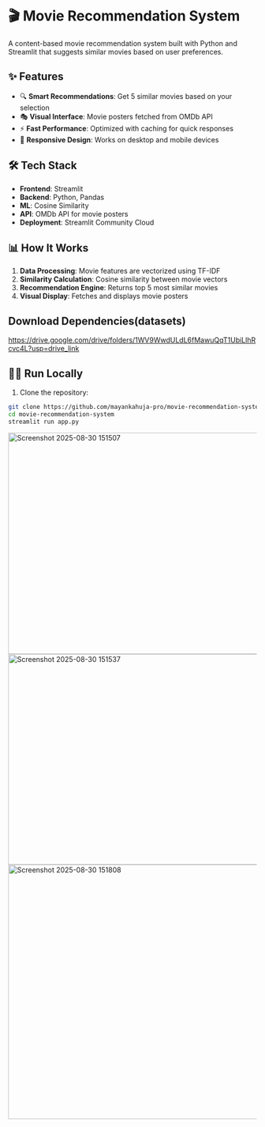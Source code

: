 # 🎬 Movie Recommendation System

A content-based movie recommendation system built with Python and Streamlit that suggests similar movies based on user preferences.

## ✨ Features

- 🔍 **Smart Recommendations**: Get 5 similar movies based on your selection
- 🎭 **Visual Interface**: Movie posters fetched from OMDb API
- ⚡ **Fast Performance**: Optimized with caching for quick responses
- 📱 **Responsive Design**: Works on desktop and mobile devices

 

## 🛠️ Tech Stack

- **Frontend**: Streamlit
- **Backend**: Python, Pandas
- **ML**: Cosine Similarity
- **API**: OMDb API for movie posters
- **Deployment**: Streamlit Community Cloud

## 📊 How It Works

1. **Data Processing**: Movie features are vectorized using TF-IDF
2. **Similarity Calculation**: Cosine similarity between movie vectors
3. **Recommendation Engine**: Returns top 5 most similar movies
4. **Visual Display**: Fetches and displays movie posters
   
## Download Dependencies(datasets)


https://drive.google.com/drive/folders/1WV9WwdULdL6fMawuQqT1UbiLlhRcvc4L?usp=drive_link

## 🏃‍♂️ Run Locally

1. Clone the repository:
```bash
git clone https://github.com/mayankahuja-pro/movie-recommendation-system.git
cd movie-recommendation-system
streamlit run app.py

```
<img width="960" height="448" alt="Screenshot 2025-08-30 151507" src="https://github.com/user-attachments/assets/8abac739-f60a-4413-965f-ca0078369a9c" />
<img width="954" height="426" alt="Screenshot 2025-08-30 151537" src="https://github.com/user-attachments/assets/b0f35a1e-2c16-4937-9c7c-6ae51a12501d" />
<img width="960" height="515" alt="Screenshot 2025-08-30 151808" src="https://github.com/user-attachments/assets/35a3ee44-f439-4b79-b507-f54c26a83311" />





